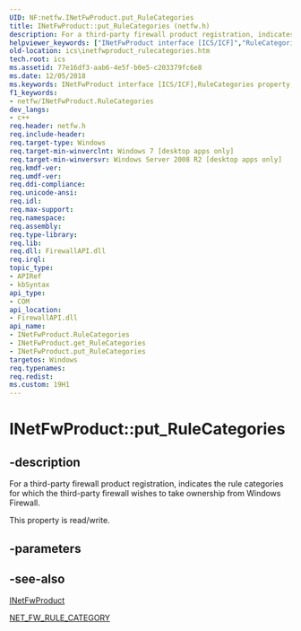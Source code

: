 ```yaml
---
UID: NF:netfw.INetFwProduct.put_RuleCategories
title: INetFwProduct::put_RuleCategories (netfw.h)
description: For a third-party firewall product registration, indicates the rule categories for which the third-party firewall wishes to take ownership from Windows Firewall.
helpviewer_keywords: ["INetFwProduct interface [ICS/ICF]","RuleCategories property","INetFwProduct.RuleCategories","INetFwProduct.put_RuleCategories","INetFwProduct::RuleCategories","INetFwProduct::get_RuleCategories","INetFwProduct::put_RuleCategories","RuleCategories property [ICS/ICF]","RuleCategories property [ICS/ICF]","INetFwProduct interface","ics.inetfwproduct_rulecategories","netfw/INetFwProduct::RuleCategories","netfw/INetFwProduct::get_RuleCategories","netfw/INetFwProduct::put_RuleCategories","put_RuleCategories"]
old-location: ics\inetfwproduct_rulecategories.htm
tech.root: ics
ms.assetid: 77e16df3-aab6-4e5f-b0e5-c203379fc6e8
ms.date: 12/05/2018
ms.keywords: INetFwProduct interface [ICS/ICF],RuleCategories property, INetFwProduct.RuleCategories, INetFwProduct.put_RuleCategories, INetFwProduct::RuleCategories, INetFwProduct::get_RuleCategories, INetFwProduct::put_RuleCategories, RuleCategories property [ICS/ICF], RuleCategories property [ICS/ICF],INetFwProduct interface, ics.inetfwproduct_rulecategories, netfw/INetFwProduct::RuleCategories, netfw/INetFwProduct::get_RuleCategories, netfw/INetFwProduct::put_RuleCategories, put_RuleCategories
f1_keywords:
- netfw/INetFwProduct.RuleCategories
dev_langs:
- c++
req.header: netfw.h
req.include-header: 
req.target-type: Windows
req.target-min-winverclnt: Windows 7 [desktop apps only]
req.target-min-winversvr: Windows Server 2008 R2 [desktop apps only]
req.kmdf-ver: 
req.umdf-ver: 
req.ddi-compliance: 
req.unicode-ansi: 
req.idl: 
req.max-support: 
req.namespace: 
req.assembly: 
req.type-library: 
req.lib: 
req.dll: FirewallAPI.dll
req.irql: 
topic_type:
- APIRef
- kbSyntax
api_type:
- COM
api_location:
- FirewallAPI.dll
api_name:
- INetFwProduct.RuleCategories
- INetFwProduct.get_RuleCategories
- INetFwProduct.put_RuleCategories
targetos: Windows
req.typenames: 
req.redist: 
ms.custom: 19H1
---
```


# INetFwProduct::put_RuleCategories


## -description


For a third-party firewall product registration, indicates the rule categories for which the third-party firewall wishes to take ownership from Windows Firewall.

This property is read/write.


## -parameters


## -see-also




<a href="https://docs.microsoft.com/previous-versions/windows/desktop/api/netfw/nn-netfw-inetfwproduct">INetFwProduct</a>


<a href="https://docs.microsoft.com/windows/win32/api/icftypes/ne-icftypes-net_fw_rule_category">NET_FW_RULE_CATEGORY</a>

